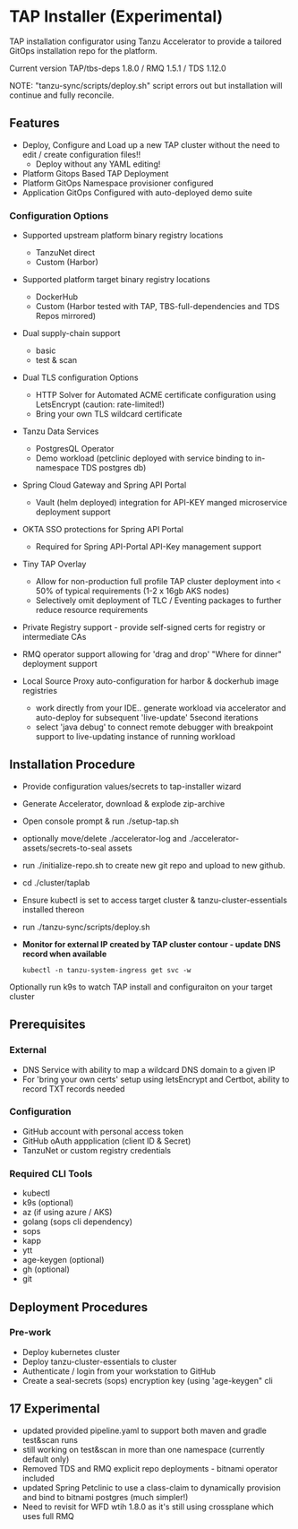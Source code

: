 # TAP Installer (Experimental)

TAP installation configurator using Tanzu Accelerator to provide a tailored GitOps installation repo for the platform. 

Current version TAP/tbs-deps 1.8.0 / RMQ 1.5.1 / TDS 1.12.0

NOTE: "tanzu-sync/scripts/deploy.sh" script errors out but installation will continue and fully reconcile.


## Features
- Deploy, Configure and Load up a new TAP cluster without the need to edit / create configuration files!!
	- Deploy without any YAML editing!
- Platform Gitops Based TAP Deployment
- Platform GitOps Namespace provisioner configured
- Application GitOps Configured with auto-deployed demo suite

### Configuration Options
- Supported upstream platform binary registry locations
	- TanzuNet direct
	- Custom (Harbor)
- Supported platform target binary registry locations
	- DockerHub
	- Custom (Harbor tested with TAP, TBS-full-dependencies and TDS Repos mirrored)
- Dual supply-chain support
	- basic
	- test & scan 
- Dual TLS configuration Options
	- HTTP Solver for Automated ACME certificate configuration using LetsEncrypt (caution: rate-limited!)
	- Bring your own TLS wildcard certificate 
- Tanzu Data Services
	- PostgresQL Operator
	- Demo workload (petclinic deployed with service binding to in-namespace TDS postgres db)
- Spring Cloud Gateway and Spring API Portal 
	- Vault (helm deployed) integration for API-KEY manged microservice deployment support
- OKTA SSO protections for Spring API Portal
	- Required for Spring API-Portal API-Key management support
- Tiny TAP Overlay 
	- Allow for non-production full profile TAP cluster deployment into < 50% of typical requirements (1-2 x 16gb AKS nodes)
	- Selectively omit deployment of TLC / Eventing packages to further reduce resource requirements
- Private Registry support - provide self-signed certs for registry or intermediate CAs
- RMQ operator support allowing for 'drag and drop' "Where for dinner" deployment support

- Local Source Proxy auto-configuration for harbor & dockerhub image registries
    - work directly from your IDE.. generate workload via accelerator and auto-deploy for subsequent 'live-update' 5second iterations
	- select 'java debug' to connect remote debugger with breakpoint support to live-updating instance of running workload

## Installation Procedure
- Provide configuration values/secrets to tap-installer wizard
- Generate Accelerator, download & explode zip-archive
- Open console prompt & run ./setup-tap.sh
- optionally move/delete ./accelerator-log and ./accelerator-assets/secrets-to-seal assets
- run ./initialize-repo.sh to create new git repo and upload to new github.
- cd ./cluster/taplab
- Ensure kubectl is set to access target cluster & tanzu-cluster-essentials installed thereon
- run ./tanzu-sync/scripts/deploy.sh
- **Monitor for external IP created by TAP cluster contour - update DNS record when available**

	`kubectl -n tanzu-system-ingress get svc -w`

Optionally run k9s to watch TAP install and configuraiton on your target cluster





## Prerequisites
### External
- DNS Service with ability to map a wildcard DNS domain  to a given IP
- For  'bring your own certs' setup using letsEncrypt and Certbot, ability to record TXT records needed
### Configuration
- GitHub account with personal access token
- GitHub oAuth appplication (client ID & Secret)
- TanzuNet or custom registry credentials

### Required CLI Tools
- kubectl
- k9s (optional)
- az (if using azure / AKS)
- golang (sops cli dependency)
- sops
- kapp
- ytt
- age-keygen (optional)
- gh (optional)
- git

## Deployment Procedures
### Pre-work
- Deploy kubernetes cluster
- Deploy tanzu-cluster-essentials to cluster
- Authenticate / login from your workstation to GitHub
- Create a seal-secrets (sops) encryption key (using 'age-keygen" cli



## 17 Experimental
- updated provided pipeline.yaml to support both maven and gradle test&scan runs
- still working on test&scan in more than one namespace (currently default only)
- Removed TDS and RMQ explicit repo deployments - bitnami operator included
- updated Spring Petclinic to use a class-claim to dynamically provision and bind to bitnami postgres (much simpler!)
- Need to revisit for WFD wtih 1.8.0 as it's still using crossplane which uses full RMQ
